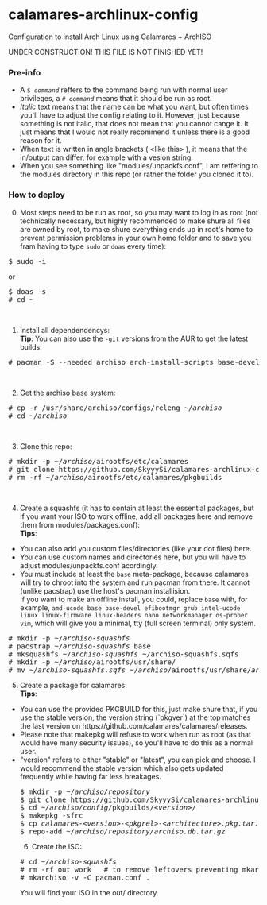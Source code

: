 <h1>calamares-archlinux-config</h1>
Configuration to install Arch Linux using Calamares + ArchISO

UNDER CONSTRUCTION! THIS FILE IS NOT FINISHED YET!

<h3>Pre-info</h3>
<ul>
  <li>A <code>$ <i>command</i></code> reffers to the command being run with normal user privileges, a <code># <i>command</i></code> means
  that it should be run as root.</li>
  <li><i>Italic</i> text means that the name can be what you want, but often times you'll have to adjust the config relating to it. However, just
  because something is not italic, that does not mean that you cannot cange it. It just means that I would not really recommend it
  unless there is a good reason for it.</li>
  <li>When text is written in angle brackets ( &lt;like this&gt; ), it means that the in/output can differ, for example with a vesion string.</li>
  <li>When you see something like "modules/unpackfs.conf", I am reffering to the modules directory in this repo (or rather the folder you cloned it to).</li>
</ul>

<h3>How to deploy</h3>

0. Most steps need to be run as root, so you may want to log in as root (not technically necessary,
but highly recommended to make shure all files are owned by root, to make shure everything
ends up in root's home to prevent permission problems in your own home folder and to save you fram having to type `sudo` or `doas` every time):
<pre>
$ sudo -i
</pre>
or
<pre>
$ doas -s
# cd ~
</pre>
<br>

1. Install all dependendencys:<br><b>Tip</b>: You can also use the `-git` versions from the AUR to get the latest builds.
<pre>
# pacman -S --needed archiso arch-install-scripts base-devel
</pre>
<br>

2. Get the archiso base system: 
<pre>
# cp -r /usr/share/archiso/configs/releng ~/<i>archiso</i>
# cd ~/<i>archiso</i>
</pre>
<br>

3. Clone this repo:
<pre>
# mkdir -p ~/<i>archiso</i>/airootfs/etc/calamares
# git clone https://github.com/SkyyySi/calamares-archlinux-config.git ~/<i>archiso</i>/airootfs/etc/calamares
# rm -rf ~/<i>archiso</i>/airootfs/etc/calamares/pkgbuilds
</pre>
<br>

4. Create a squashfs (it has to contain at least the essential packages, but if you want your ISO to work offline, 
add all packages here and remove them from modules/packages.conf):<br><b>Tips</b>:
<ul>
  <li>You can also add you custom files/directories (like your dot files) here.</li>
  <li>You can use custom names and directories here, but you will have to adjust modules/unpackfs.conf acordingly.</li>
  <li>You must include at least the <code>base</code> meta-package, because calamares will try to chroot into the system and run pacman from there.
  It cannot (unlike pacstrap) use the host's pacman installision.</li>
  If you want to make an offline install, you could, replace <code>base</code> with, for example,
  <code>amd-ucode base base-devel efibootmgr grub intel-ucode linux linux-firmware linux-headers nano networkmanager os-prober vim</code>,
  which will give you a minimal, tty (full screen terminal) only system.
</ul>
<pre>
# mkdir -p ~/<i>archiso-squashfs</i>
# pacstrap ~/<i>archiso-squashfs</i> base
# mksquashfs ~/<i>archiso-squashfs</i> ~/</i>archiso-squashfs.sqfs</i>
# mkdir -p ~/<i>archiso</i>/airootfs/usr/share/
# mv ~/<i>archiso-squashfs.sqfs</i> ~/<i>archiso</i>/airootfs/usr/share/<i>archiso-squashfs.sqfs</i>
</pre>

5. Create a package for calamares:<br><b>Tips</b>:
<ul>
  <li>You can use the provided PKGBUILD for this, just make shure that, if you use the stable version,
the version string (`pkgver`) at the top matches the last version on https://github.com/calamares/calamares/releases.</li>
  <li>Please note that makepkg will
refuse to work when run as root (as that would have many security issues), so you'll have to do this as a normal user.</li>
  <li>"version" refers to either "stable" or "latest", you can pick and choose. I would recommend the stable version which
  also gets updated frequently while having far less breakages. </li>
<pre>
$ mkdir -p ~/<i>archiso/repository</i>
$ git clone https://github.com/SkyyySi/calamares-archlinux-config.git ~/<i>archiso</i>/<i>config</i>
$ cd <i>~/archiso/config</i>/pkgbuilds/<i>&lt;version&gt;</i>/
$ makepkg -sfrc
$ cp <i>calamares-&lt;version&gt;-&lt;pkgrel&gt;-&lt;architecture&gt;.pkg.tar.zst</i> ~/<i>archiso/repository</i>   # This is the file name generated by mkarchiso. It may look something like this: calamares-3.2.32.1-1-x86_64.pkg.tar.zst 
$ repo-add ~/<i>archiso/repository/archiso.db.tar.gz</i>
</pre>

6. Create the ISO:
<pre>
# cd ~/<i>archiso-squashfs</i>
# rm -rf out work   # to remove leftovers preventing mkarchiso from generating a new ISO; this is only needed if you have built one before in the same directory. 
# mkarchiso -v -C pacman.conf .
</pre>
You will find your ISO in the out/ directory.
